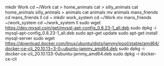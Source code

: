 mkdir Work
cd ~/Work
cat > home_animals
cat > silly_animals
cat home_animals silly_animals > animals
cat animals
mv animals mans_friends
cd mans_friends
ll
cd ~
mkdir work_system
cd ~/Work
mv mans_friends ~/work_system
cd ~/work_system
ll
sudo wget https://dev.mysql.com/get/mysql-apt-config_0.8.23-1_all.deb
sudo dpkg -i mysql-apt-config_0.8.23-1_all.deb
sudo apt-get update
sudo apt-get install mysql-server
sudo wget https://download.docker.com/linux/ubuntu/dists/jammy/pool/stable/amd64/docker-ce-cli_20.10.13~3-0~ubuntu-jammy_amd64.deb
sudo dpkg -i docker-ce-cli_20.10.133-0ubuntu-jammy_amd64.deb
sudo dpkg -r docker-ce-cli
